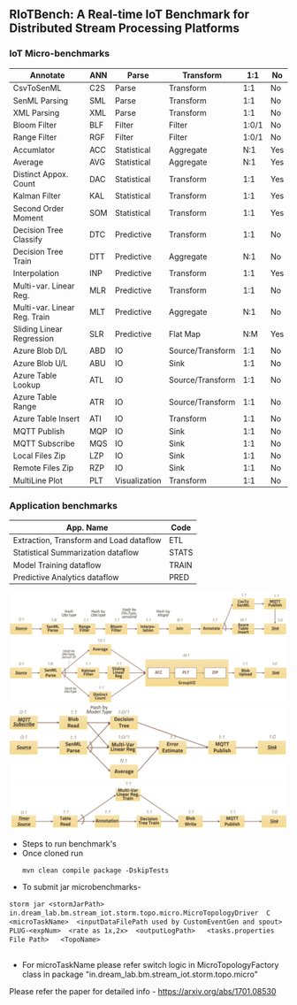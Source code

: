 ## RIoTBench: A Real-time IoT Benchmark for Distributed Stream Processing Platforms
### IoT  Micro-benchmarks 
| Annotate                     | ANN | Parse         | Transform        | 1:1   | No  |
|------------------------------|-----|---------------|------------------|-------|-----|
| CsvToSenML                   | C2S | Parse         | Transform        | 1:1   | No  |
| SenML Parsing                | SML | Parse         | Transform        | 1:1   | No  |
| XML Parsing                  | XML | Parse         | Transform        | 1:1   | No  |
| Bloom Filter                 | BLF | Filter        | Filter           | 1:0/1 | No  |
| Range Filter                 | RGF | Filter        | Filter           | 1:0/1 | No  |
| Accumlator                   | ACC | Statistical   | Aggregate        | N:1   | Yes |
| Average                      | AVG | Statistical   | Aggregate        | N:1   | Yes |
| Distinct Appox. Count        | DAC | Statistical   | Transform        | 1:1   | Yes |
| Kalman Filter                | KAL | Statistical   | Transform        | 1:1   | Yes |
| Second Order Moment          | SOM | Statistical   | Transform        | 1:1   | Yes |
| Decision Tree Classify       | DTC | Predictive    | Transform        | 1:1   | No  |
| Decision Tree Train          | DTT | Predictive    | Aggregate        | N:1   | No  |
| Interpolation                | INP | Predictive    | Transform        | 1:1   | Yes |
| Multi-var. Linear Reg.       | MLR | Predictive    | Transform        | 1:1   | No  |
| Multi-var. Linear Reg. Train | MLT | Predictive    | Aggregate        | N:1   | No  |
| Sliding Linear Regression    | SLR | Predictive    | Flat Map         | N:M   | Yes |
| Azure Blob D/L               | ABD | IO            | Source/Transform | 1:1   | No  |
| Azure Blob U/L               | ABU | IO            | Sink             | 1:1   | No  |
| Azure Table Lookup           | ATL | IO            | Source/Transform | 1:1   | No  |
| Azure Table Range            | ATR | IO            | Source/Transform | 1:1   | No  |
| Azure Table Insert           | ATI | IO            | Transform        | 1:1   | No  |
| MQTT Publish                 | MQP | IO            | Sink             | 1:1   | No  |
| MQTT Subscribe               | MQS | IO            | Sink             | 1:1   | No  |
| Local Files Zip              | LZP | IO            | Sink             | 1:1   | No  |
| Remote Files Zip             | RZP | IO            | Sink             | 1:1   | No  |
| MultiLine Plot               | PLT | Visualization | Transform        | 1:1   | No  |

### Application  benchmarks 
| App. Name  | Code |
| ------------- | ------------- |
| Extraction, Transform and Load  dataflow  | ETL   |
| Statistical Summarization dataflow  | STATS   |
| Model Training dataflow  | TRAIN   |
| Predictive Analytics dataflow   | PRED   |



 ![FCAST](https://github.com/anshuiisc/FIG/blob/master/ETL-1.png)
 ![FCAST](https://github.com/anshuiisc/FIG/blob/master/stats-1.png)
 ![FCAST](https://github.com/anshuiisc/FIG/blob/master/pred-1.png)
 ![FCAST](https://github.com/anshuiisc/FIG/blob/master/train-1.png)


- Steps to run benchmark's
- Once cloned  run 
    ```
   mvn clean compile package -DskipTests
    ```
- To submit jar microbenchmarks- 
 ```
 storm jar <stormJarPath>   in.dream_lab.bm.stream_iot.storm.topo.micro.MicroTopologyDriver  C  <microTaskName>  <inputDataFilePath used by CustomEventGen and spout>   PLUG-<expNum>  <rate as 1x,2x>  <outputLogPath>   <tasks.properties File Path>   <TopoName>
 
 
 ```
- For microTaskName please refer  switch logic in  MicroTopologyFactory class in package   "in.dream_lab.bm.stream_iot.storm.topo.micro"   

Please refer the paper for detailed info  - <https://arxiv.org/abs/1701.08530> 





